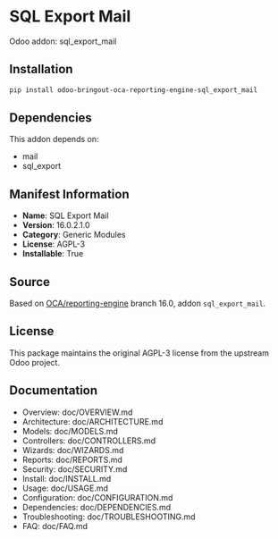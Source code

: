 # SQL Export Mail

Odoo addon: sql_export_mail

## Installation

```bash
pip install odoo-bringout-oca-reporting-engine-sql_export_mail
```

## Dependencies

This addon depends on:
- mail
- sql_export

## Manifest Information

- **Name**: SQL Export Mail
- **Version**: 16.0.2.1.0
- **Category**: Generic Modules
- **License**: AGPL-3
- **Installable**: True

## Source

Based on [OCA/reporting-engine](https://github.com/OCA/reporting-engine) branch 16.0, addon `sql_export_mail`.

## License

This package maintains the original AGPL-3 license from the upstream Odoo project.

## Documentation

- Overview: doc/OVERVIEW.md
- Architecture: doc/ARCHITECTURE.md
- Models: doc/MODELS.md
- Controllers: doc/CONTROLLERS.md
- Wizards: doc/WIZARDS.md
- Reports: doc/REPORTS.md
- Security: doc/SECURITY.md
- Install: doc/INSTALL.md
- Usage: doc/USAGE.md
- Configuration: doc/CONFIGURATION.md
- Dependencies: doc/DEPENDENCIES.md
- Troubleshooting: doc/TROUBLESHOOTING.md
- FAQ: doc/FAQ.md
